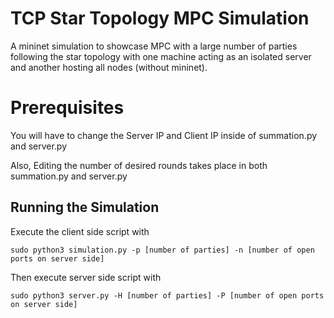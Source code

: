 # TCP Star Topology MPC Simulation

A mininet simulation to showcase MPC with a large number of parties following the star topology
with one machine acting as an isolated server and another hosting all nodes (without mininet).

# Prerequisites

You will have to change the Server IP and Client IP inside of summation.py and server.py

Also, Editing the number of desired rounds takes place in both summation.py and server.py

## Running the Simulation

Execute the client side script with

```
sudo python3 simulation.py -p [number of parties] -n [number of open ports on server side]
```

Then execute server side script with

```
sudo python3 server.py -H [number of parties] -P [number of open ports on server side]
```
